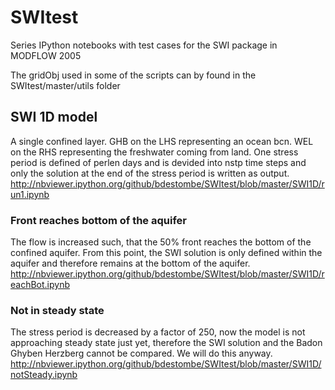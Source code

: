 # SWItest
Series IPython notebooks with test cases for the SWI package in MODFLOW 2005

The gridObj used in some of the scripts can by found in the SWItest/master/utils folder

## SWI 1D model
A single confined layer. GHB on the LHS representing an ocean bcn. WEL on the 
RHS representing the freshwater coming from land.
One stress period is defined of perlen days and is devided into nstp time steps 
and only the solution at the end of the stress period is written as output.
http://nbviewer.ipython.org/github/bdestombe/SWItest/blob/master/SWI1D/run1.ipynb

### Front reaches bottom of the aquifer
The flow is increased such, that the 50% front reaches the bottom of the confined aquifer. From this point, the SWI solution is only defined within the aquifer and therefore remains at the bottom of the aquifer.
http://nbviewer.ipython.org/github/bdestombe/SWItest/blob/master/SWI1D/reachBot.ipynb

### Not in steady state
The stress period is decreased by a factor of 250, now the model is not approaching steady state just yet, therefore the SWI solution and the Badon Ghyben Herzberg cannot be compared. We will do this anyway.
http://nbviewer.ipython.org/github/bdestombe/SWItest/blob/master/SWI1D/notSteady.ipynb
